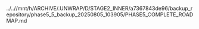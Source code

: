 ../..//mnt/h/ARCHIVE/.UNWRAP/D/STAGE2_INNER/a7367843de96/backup_repository/phase5_5_backup_20250805_103905/PHASE5_COMPLETE_ROADMAP.md